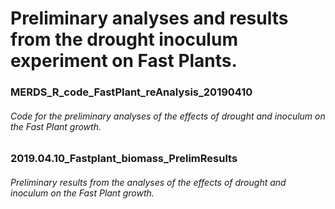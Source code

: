 # Preliminary analyses and results from the drought inoculum experiment on Fast Plants.


### MERDS_R_code_FastPlant_reAnalysis_20190410

###### Code for the preliminary analyses of the effects of drought and inoculum on the Fast Plant growth. 


### 2019.04.10_Fastplant_biomass_PrelimResults

###### Preliminary results from the analyses of the effects of drought and inoculum on the Fast Plant growth. 
